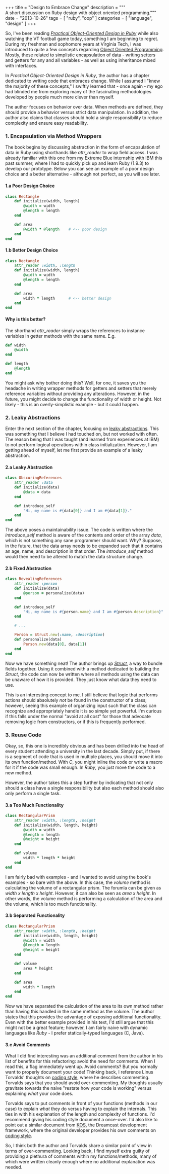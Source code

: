+++
title = "Design to Embrace Change"
description = """\
A short discussion on Ruby design with object oriented programming."""
date = "2013-10-26"
tags = [ "ruby", "oop" ]
categories = [ "language", "design" ]
+++

So, I've been reading *[Practical Object-Oriented Design in Ruby][book]*
while also watching the VT football game today, something I am beginning to 
regret. During my freshman and sophomore years at Virginia Tech, I was 
introduced to quite a few concepts regarding [Object Oriented Programming][oop]. 
Mostly, these related to simplistic encapsulation of data - writing setters 
and getters for any and all variables - as well as using inheritance mixed 
with interfaces.

In *Practical Object-Oriented Design in Ruby*, the author has a chapter
dedicated to writing code that embraces change. While I assumed I "knew the
majority of these concepts," I swiftly learned that - once again - my ego had
blinded me from exploring many of the fascinating methodologies developed by
people much more clever than myself.

The author focuses on behavior over data. When methods are defined, they
should provide a behavior versus strict data manipulation. In addition, the
author also claims that classes should hold a single responsibility to reduce
complexity and ensure easy readability.

### 1. Encapsulation via Method Wrappers ###

The book begins by discussing abstraction in the form of encapsulation of data
in Ruby using shorthands like *attr_reader* to wrap field access. I was
already familiar with this one from my Extreme Blue internship with IBM this
past summer, where I had to quickly pick up and learn Ruby (1.9.3) to develop
our prototype. Below you can see an example of a poor design choice and a
better alternative - although not perfect, as you will see later.

#### 1.a Poor Design Choice ####

```ruby
class Rectangle
    def initialize(width, length)
        @width = width
        @length = length
    end

    def area
        @width * @length    # <-- poor design
    end
end
```

#### 1.b Better Design Choice ####

```ruby
class Rectangle
    attr_reader :width, :length
    def initialize(width, length)
        @width = width
        @length = length
    end

    def area
        width * length      # <-- better design
    end
end
```

#### Why is this better? ####

The shorthand *attr_reader* simply wraps the references to instance variables
in getter methods with the same name. E.g.

```ruby
def width
    @width
end

def length
    @length
end
```

You might ask why bother doing this? Well, for one, it saves you the headache
in writing wrapper methods for getters and setters that merely reference
variables without providing any alterations. However, in the future, you might
decide to change the functionality of width or height. Not likely - this is
an overly-simplistic example - but it could happen.

### 2. Leaky Abstractions ###

Enter the next section of the chapter, focusing on [leaky abstractions][la]. 
This was something that I believe I had touched on, but not worked with often.
The reason being that I was taught (and learned from experiences at IBM) to not
perform logical operations within class initialization. However, I am getting
ahead of myself, let me first provide an example of a leaky abstraction.

#### 2.a Leaky Abstraction ####

```ruby
class ObscuringReferences
    attr_reader :data
    def initialize(data)
        @data = data
    end

    def introduce_self
        "Hi, my name is #{data[0]} and I am #{data[1]}."
    end
end
```

The above poses a maintainability issue. The code is written where the 
*introduce_self* method is aware of the contents and order of the array *data*,
which is not something any sane programmer should want. Why? Suppose, in the
future, that the data array needs to be expanded such that it contains an
age, name, and description in that order. The *introduce_self* method would 
then need to be altered to match the data structure change.

#### 2.b Fixed Abstraction ####

```ruby
class RevealingReferences
    attr_reader :person
    def initialize(data)
        @person = personalize(data)
    end

    def introduce_self
        "Hi, my name is #{person.name} and I am #{person.description}"
    end

    # ...

    Person = Struct.new(:name, :description)
    def personalize(data)
        Person.new(data[0], data[1])
    end
end
```

Now we have something neat! The author brings up *[Struct][struct]*, a way to 
bundle fields together. Using it combined with a method dedicated to 
building the *Struct*, the code can now be written where all methods using the
data can be unaware of how it is provided. They just know what data they need
to use.

This is an interesting concept to me. I still believe that logic that performs
actions should absolutely *not* be found in the constructor of a class;
however, seeing this example of organizing input such that the class can
recognize and appropriately handle it is so simple yet powerful. I'm curious
if this falls under the normal "avoid at all cost" for those that advocate
removing logic from constructors, or if this is frequently performed.

### 3. Reuse Code ###

Okay, so, this one is incredibly obvious and has been drilled into the head of
every student attending a university in the last decade. Simply put, if there
is a segment of code that is used in multiple places, you should move it into
its own function/method. With *C*, you might inline the code or write a macro
for it if the code was small enough. In *Ruby*, you just move the code to a
new method.

However, the author takes this a step further by indicating that not only
should a class have a single responsibility but also each method should also
only perform a single task.

#### 3.a Too Much Functionality ####

```ruby
class RectangularPrism
    attr_reader :width, :length, :height
    def initialize(width, length, height)
        @width = width
        @length = length
        @height = height
    end

    def volume
        width * length * height
    end
end
```

I am fairly bad with examples - and I wanted to avoid using the book's
examples - so bare with the above. In this case, the *volume* method is
calculating the volume of a rectangular prism. The forumla can be given as
*width x length x height*. However, it can also be seen as *area x height*.
In other words, the volume method is performing a calculation of the area
and the volume, which is too much functionality.

#### 3.b Separated Functionality ####

```ruby
class RectangularPrism
    attr_reader :width, :length, :height
    def initialize(width, length, height)
        @width = width
        @length = length
        @height = height
    end

    def volume
        area * height
    end

    def area
        width * length
    end
end
```


Now we have separated the calculation of the area to its own method rather
than having this handled in the same method as the volume. The author states
that this provides the advantage of exposing additional functionality. Even
with the better example provided in his text, I'd still argue that this might
not be a great feature; however, I am fairly naive with dynamic languages like
*Ruby* - I prefer statically-typed languages (C, Java).

#### 3.c Avoid Comments ####

What I did find interesting was an additional comment from the author in his
list of benefits for this refactoring: avoid the need for comments. When I
read this, a flag immediately went up. Avoid comments? But you normally want
to properly document your code! Thinking back, I reference Linus Torvalds'
thoughts on [coding style][lcs], where he describes commenting. Torvalds says
that you should avoid over-commenting. My thoughts usually gravitate towards
the naive "restate how your code is working" versus explaining *what* your
code does.

Torvalds says to put comments in front of your functions (methods in our case)
to explain *what* they do versus having to explain the internals. This ties in
with his explanation of the length and complexity of functions. I'd recommend
giving his coding style document a once-over. I'd also like to point out a
similar document from [KOS][kos], the Dreamcast development framework, where
the original developer provides his own comments on [coding style][dcs].

So, I think both the author and Torvalds share a similar point of view in
terms of over-commenting. Looking back, I find myself extra guilty of
providing a plethura of comments within my functions/methods, many of which
were written cleanly enough where no additional explanation was needed.

[book]: http://www.amazon.com/Practical-Object-Oriented-Design-Ruby-Addison-Wesley-ebook/dp/B0096BYG7C
[oop]: http://en.wikipedia.org/wiki/Object-oriented_programming
[la]: http://en.wikipedia.org/wiki/Leaky_abstraction
[struct]: http://www.ruby-doc.org/core-2.0.0/Struct.html
[lcs]: https://www.kernel.org/doc/Documentation/CodingStyle
[kos]: http://gamedev.allusion.net/softprj/kos/
[dcs]: /docs/dreamcast_coding_style.txt

